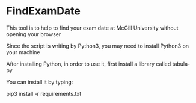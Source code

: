 # FindExamDate
This tool is to help to find your exam date at McGill University without opening your browser

Since the script is writing by Python3, you may need to install Python3 on your machine

After installing Python, in order to use it, first install a library called tabula-py

You can install it by typing:

pip3 install -r requirements.txt
